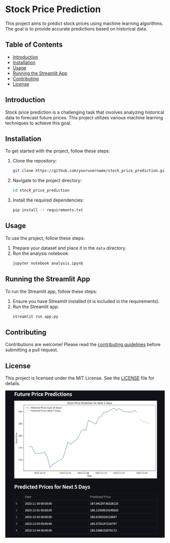 # Stock Price Prediction

This project aims to predict stock prices using machine learning algorithms. The goal is to provide accurate predictions based on historical data.

## Table of Contents
- [Introduction](#introduction)
- [Installation](#installation)
- [Usage](#usage)
- [Running the Streamlit App](#running-the-streamlit-app)
- [Contributing](#contributing)
- [License](#license)

## Introduction
Stock price prediction is a challenging task that involves analyzing historical data to forecast future prices. This project utilizes various machine learning techniques to achieve this goal.

## Installation
To get started with the project, follow these steps:

1. Clone the repository:
    ```sh
    git clone https://github.com/yourusername/stock_price_prediction.git
    ```
2. Navigate to the project directory:
    ```sh
    cd stock_price_prediction
    ```
3. Install the required dependencies:
    ```sh
    pip install -r requirements.txt
    ```

## Usage
To use the project, follow these steps:

1. Prepare your dataset and place it in the `data` directory.
2. Run the analysis notebook:
    ```sh
    jupyter notebook analysis.ipynb
    ```

## Running the Streamlit App
To run the Streamlit app, follow these steps:

1. Ensure you have Streamlit installed (it is included in the requirements).
2. Run the Streamlit app:
    ```sh
    streamlit run app.py
    ```

## Contributing
Contributions are welcome! Please read the [contributing guidelines](CONTRIBUTING.md) before submitting a pull request.

## License
This project is licensed under the MIT License. See the [LICENSE](LICENSE) file for details.

![Screenshot](./screenshots/finaloutput.png)
